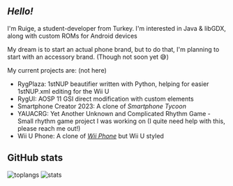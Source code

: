 ## ***Hello!***
I'm Ruige, a student-developer from Turkey.
I'm interested in Java & libGDX, along with custom ROMs for Android devices

My dream is to start an actual phone brand, but to do that, I'm planning to start with an accessory brand. (Though not soon yet 😅)

My current projects are: (not here)
 - RygPlaza: 1stNUP beautifier written with Python, helping for easier 1stNUP.xml editing for the Wii U
 - RygUI: AOSP 11 GSI direct modification with custom elements
 - Smartphone Creator 2023: A clone of *Smartphone Tycoon*
 - YAUACRG: Yet Another Unknown and Complicated Rhythm Game - Small rhythm game project I was working on (I quite need help with this, please reach me out!)
 - Wii U Phone: A clone of [*Wii Phone*](https://www.github.com/KaruzoHikari/WiiPhone) but Wii U styled

## GitHub stats
![toplangs](https://github-readme-stats.vercel.app/api/top-langs/?username=ruigegoat&langs_count=5&theme=radical)
![stats](https://github-readme-stats.vercel.app/api?username=ruigegoat&show_icons=true&theme=radical)

